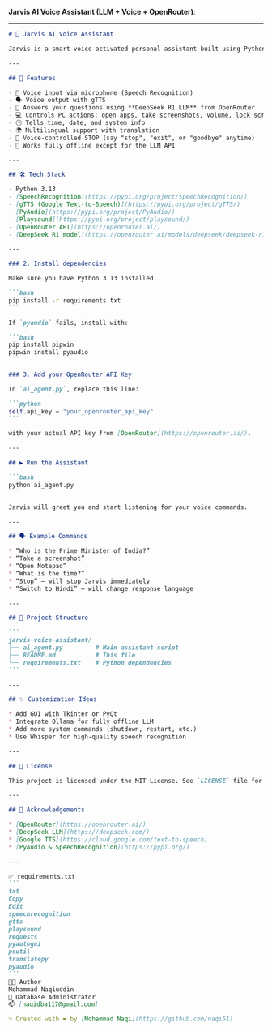    **Jarvis AI Voice Assistant (LLM + Voice + OpenRouter)**:

---

````markdown
# 🧠 Jarvis AI Voice Assistant

Jarvis is a smart voice-activated personal assistant built using Python. It can answer questions using a local or cloud-based LLM (via OpenRouter), control system functions, respond in spoken language using TTS, and stop listening instantly via voice commands.

---

## 🚀 Features

- 🎤 Voice input via microphone (Speech Recognition)
- 🗣️ Voice output with gTTS
- 🤖 Answers your questions using **DeepSeek R1 LLM** from OpenRouter
- 💻 Controls PC actions: open apps, take screenshots, volume, lock screen, etc.
- 🕒 Tells time, date, and system info
- 🌍 Multilingual support with translation
- 🛑 Voice-controlled STOP (say "stop", "exit", or "goodbye" anytime)
- 🧵 Works fully offline except for the LLM API

---

## 🛠️ Tech Stack

- Python 3.13
- [SpeechRecognition](https://pypi.org/project/SpeechRecognition/)
- [gTTS (Google Text-to-Speech)](https://pypi.org/project/gTTS/)
- [PyAudio](https://pypi.org/project/PyAudio/)
- [Playsound](https://pypi.org/project/playsound/)
- [OpenRouter API](https://openrouter.ai/)
- [DeepSeek R1 model](https://openrouter.ai/models/deepseek/deepseek-r1)

---

### 2. Install dependencies

Make sure you have Python 3.13 installed.

```bash
pip install -r requirements.txt
```

If `pyaudio` fails, install with:

```bash
pip install pipwin
pipwin install pyaudio
```

### 3. Add your OpenRouter API Key

In `ai_agent.py`, replace this line:

```python
self.api_key = "your_openrouter_api_key"
```

with your actual API key from [OpenRouter](https://openrouter.ai/).

---

## ▶️ Run the Assistant

```bash
python ai_agent.py
```

Jarvis will greet you and start listening for your voice commands.

---

## 🗣️ Example Commands

* “Who is the Prime Minister of India?”
* “Take a screenshot”
* “Open Notepad”
* “What is the time?”
* “Stop” — will stop Jarvis immediately
* “Switch to Hindi” — will change response language

---

## 📂 Project Structure

```
jarvis-voice-assistant/
├── ai_agent.py         # Main assistant script
├── README.md           # This file
└── requirements.txt    # Python dependencies
```

---

## ✨ Customization Ideas

* Add GUI with Tkinter or PyQt
* Integrate Ollama for fully offline LLM
* Add more system commands (shutdown, restart, etc.)
* Use Whisper for high-quality speech recognition

---

## 📜 License

This project is licensed under the MIT License. See `LICENSE` file for details.

---

## 🙏 Acknowledgements

* [OpenRouter](https://openrouter.ai/)
* [DeepSeek LLM](https://deepseek.com/)
* [Google TTS](https://cloud.google.com/text-to-speech)
* [PyAudio & SpeechRecognition](https://pypi.org/)

---

✅ requirements.txt
```
txt
Copy
Edit
speechrecognition
gtts
playsound
requests
pyautogui
psutil
translatepy
pyaudio
```
👨‍💻 Author
Mohammad Naqiuddin
💼 Database Administrator
📫 [naqidba117@gmail.com]

> Created with ❤️ by [Mohammad Naqi](https://github.com/naqi51)

